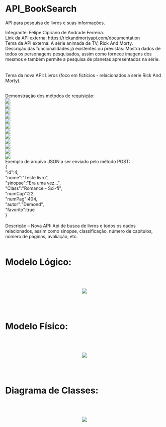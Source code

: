 # API_BookSearch
API para pesquisa de livros e suas informações.

Integrante: Felipe Cipriano de Andrade Ferreira.
<br>
Link da API externa: https://rickandmortyapi.com/documentation 
<br>
Tema da API externa: A série animada de TV, Rick And Morty. 
<br>
Descrição das funcionalidades já existentes ou previstas: Mostra dados de todos os personagens pesquisados, assim como fornece imagens dos mesmos e também permite a pesquisa de planetas apresentados na série.  
<br>
<br>
Tema da nova API: Livros (foco em fictícios -  relacionados a série Rick And Morty). 

<br>
Demonstração dos métodos de requisição:
<br>
<img src="https://github.com/NuclearBug/API_BookSearch/assets/71195558/eab1a8a5-080e-4094-bceb-0f105ad80e1a.png"/>
<br>
<img src="https://github.com/NuclearBug/API_BookSearch/assets/71195558/3c6a369d-35db-4423-97b8-5d0c0d4a3d88.png"/>
<br>
<img src="https://github.com/NuclearBug/API_BookSearch/assets/71195558/f5f15fde-417d-40eb-ab76-a17f6ea028de.png"/>
<br>
<img src="https://github.com/NuclearBug/API_BookSearch/assets/71195558/37ad41a8-3fbd-408c-9701-e67ced86e195.png"/>
<br>
<img src="https://github.com/NuclearBug/API_BookSearch/assets/71195558/f7a4aae6-a79e-4935-9a56-bcf775ca5d31.png"/>
<br>
<img src="https://github.com/NuclearBug/API_BookSearch/assets/71195558/1d033f4e-c156-42f1-8a10-62e720fe4923.png"/>
<br>
<img src="https://github.com/NuclearBug/API_BookSearch/assets/71195558/d401e162-2a73-4538-b74b-2cbf3e3a2a51.png"/>
<br>
<img src="https://github.com/NuclearBug/API_BookSearch/assets/71195558/8bdf581d-43da-4ef5-9915-697b94056efc.png"/>
<br>
<img src="https://github.com/NuclearBug/API_BookSearch/assets/71195558/3a212acb-5ae0-4e94-aaf6-6fe528be3aaa.png"/>
<br>
<img src="https://github.com/NuclearBug/API_BookSearch/assets/71195558/e6eaa7dd-3ad5-40bd-a73c-7747d44ef9ae.png"/>
<br>
<img src="https://github.com/NuclearBug/API_BookSearch/assets/71195558/8359a533-ceef-40a9-aace-738aba3f043c.png"/>
<br>
<img src="https://github.com/NuclearBug/API_BookSearch/assets/71195558/bc7de445-465b-4958-a838-f1a17b1d8ade.png"/>

<br>
Exemplo de arquivo JSON a ser enviado pelo método POST: 
<br>
{ <br>
  "id":4, <br>
  "nome":"Teste livro", <br>
  "sinopse":"Era uma vez...", <br>
  "Class":"Romance - Sci-fi", <br>
  "numCap":22, <br>
  "numPag":404, <br>
  "autor":"Demond", <br>
  "favorito":true <br>
} <br>


<br>
Descrição – Nova API: Api de busca de livros e todos os dados relacionados, assim como sinopse, classificação, número de capítulos, número de páginas, avaliação, etc. 
</br>
</br>

# Modelo Lógico:
</br>
</br>
<p align="center">
<img src="https://github.com/NuclearBug/API_BookSearch/assets/71195558/d47bb838-1660-4523-b590-7226e60a18ab.png"/>
</p>
</br>
</br>

# Modelo Físico:
</br>
</br>
<p align="center">
<img src="https://github.com/NuclearBug/API_BookSearch/assets/71195558/aef282e3-e643-46f4-9a75-4c4dd596d828.png"/>
</p>
</br>
</br>

# Diagrama de Classes:
</br>
</br>
<p align="center">
<img src="https://github.com/NuclearBug/API_BookSearch/assets/71195558/9e3c14e6-ed80-4150-a461-db0d9845b2fc.png"/>
</p>
